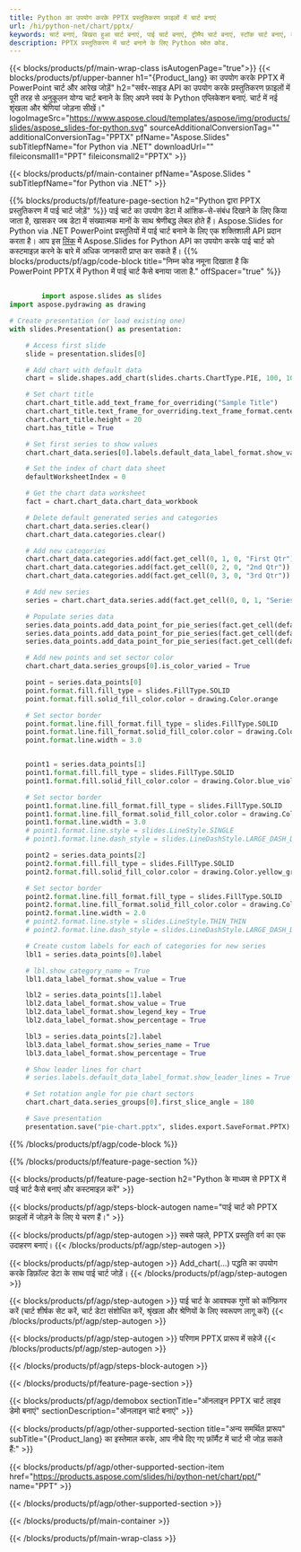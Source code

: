```yaml
---
title: Python का उपयोग करके PPTX प्रस्तुतिकरण फ़ाइलों में चार्ट बनाएं
url: /hi/python-net/chart/pptx/
keywords: चार्ट बनाएं, बिखरा हुआ चार्ट बनाएं, पाई चार्ट बनाएं, ट्रीमैप चार्ट बनाएं, स्टॉक चार्ट बनाएं, बॉक्स और व्हिस्कर चार्ट बनाएं, हिस्टोग्राम चार्ट बनाएं, फ़नल चार्ट बनाएं, सनबर्स्ट चार्ट, बहुश्रेणी चार्ट, पॉवरपॉइंट प्रस्तुति, {उत्पाद_लैंग}
description: PPTX प्रस्तुतिकरण में चार्ट बनाने के लिए Python स्रोत कोड.
---
```


{{< blocks/products/pf/main-wrap-class isAutogenPage="true">}}
{{< blocks/products/pf/upper-banner h1="{Product_lang} का उपयोग करके PPTX में PowerPoint चार्ट और आरेख जोड़ें" h2="सर्वर-साइड API का उपयोग करके प्रस्तुतिकरण फ़ाइलों में पूरी तरह से अनुकूलन योग्य चार्ट बनाने के लिए अपने स्वयं के Python एप्लिकेशन बनाएं. चार्ट में नई शृंखला और श्रेणियां जोड़ना सीखें।" logoImageSrc="https://www.aspose.cloud/templates/aspose/img/products/slides/aspose_slides-for-python.svg" sourceAdditionalConversionTag="" additionalConversionTag="PPTX" pfName="Aspose.Slides" subTitlepfName="for Python via .NET" downloadUrl="" fileiconsmall1="PPT" fileiconsmall2="PPTX" >}}

{{< blocks/products/pf/main-container pfName="Aspose.Slides " subTitlepfName="for Python via .NET" >}}

{{% blocks/products/pf/feature-page-section  h2="Python द्वारा PPTX प्रस्तुतिकरण में पाई चार्ट जोड़ें" %}}
पाई चार्ट का उपयोग डेटा में आंशिक-से-संबंध दिखाने के लिए किया जाता है, खासकर जब डेटा में संख्यात्मक मानों के साथ श्रेणीबद्ध लेबल होते हैं। Aspose.Slides for Python via .NET PowerPoint प्रस्तुतियों में पाई चार्ट बनाने के लिए एक शक्तिशाली API प्रदान करता है। आप इस [लिंक](https://docs.aspose.com/slides/python-net/pie-chart/) में Aspose.Slides for Python API का उपयोग करके पाई चार्ट को कस्टमाइज़ करने के बारे में अधिक जानकारी प्राप्त कर सकते हैं।
{{% blocks/products/pf/agp/code-block title="निम्न कोड नमूना दिखाता है कि PowerPoint PPTX में Python में पाई चार्ट कैसे बनाया जाता है." offSpacer="true" %}}

```py

        import aspose.slides as slides
import aspose.pydrawing as drawing

# Create presentation (or load existing one) 
with slides.Presentation() as presentation:

    # Access first slide
    slide = presentation.slides[0]

    # Add chart with default data
    chart = slide.shapes.add_chart(slides.charts.ChartType.PIE, 100, 100, 400, 400)

    # Set chart title
    chart.chart_title.add_text_frame_for_overriding("Sample Title")
    chart.chart_title.text_frame_for_overriding.text_frame_format.center_text = slides.NullableBool(True)
    chart.chart_title.height = 20
    chart.has_title = True

    # Set first series to show values
    chart.chart_data.series[0].labels.default_data_label_format.show_value = True

    # Set the index of chart data sheet
    defaultWorksheetIndex = 0

    # Get the chart data worksheet
    fact = chart.chart_data.chart_data_workbook

    # Delete default generated series and categories
    chart.chart_data.series.clear()
    chart.chart_data.categories.clear()

    # Add new categories
    chart.chart_data.categories.add(fact.get_cell(0, 1, 0, "First Qtr"))
    chart.chart_data.categories.add(fact.get_cell(0, 2, 0, "2nd Qtr"))
    chart.chart_data.categories.add(fact.get_cell(0, 3, 0, "3rd Qtr"))

    # Add new series
    series = chart.chart_data.series.add(fact.get_cell(0, 0, 1, "Series 1"), chart.type)

    # Populate series data
    series.data_points.add_data_point_for_pie_series(fact.get_cell(defaultWorksheetIndex, 1, 1, 20))
    series.data_points.add_data_point_for_pie_series(fact.get_cell(defaultWorksheetIndex, 2, 1, 50))
    series.data_points.add_data_point_for_pie_series(fact.get_cell(defaultWorksheetIndex, 3, 1, 30))

    # Add new points and set sector color
    chart.chart_data.series_groups[0].is_color_varied = True

    point = series.data_points[0]
    point.format.fill.fill_type = slides.FillType.SOLID
    point.format.fill.solid_fill_color.color = drawing.Color.orange

    # Set sector border
    point.format.line.fill_format.fill_type = slides.FillType.SOLID
    point.format.line.fill_format.solid_fill_color.color = drawing.Color.gray
    point.format.line.width = 3.0


    point1 = series.data_points[1]
    point1.format.fill.fill_type = slides.FillType.SOLID
    point1.format.fill.solid_fill_color.color = drawing.Color.blue_violet

    # Set sector border
    point1.format.line.fill_format.fill_type = slides.FillType.SOLID
    point1.format.line.fill_format.solid_fill_color.color = drawing.Color.blue
    point1.format.line.width = 3.0
    # point1.format.line.style = slides.LineStyle.SINGLE
    # point1.format.line.dash_style = slides.LineDashStyle.LARGE_DASH_DOT

    point2 = series.data_points[2]
    point2.format.fill.fill_type = slides.FillType.SOLID
    point2.format.fill.solid_fill_color.color = drawing.Color.yellow_green

    # Set sector border
    point2.format.line.fill_format.fill_type = slides.FillType.SOLID
    point2.format.line.fill_format.solid_fill_color.color = drawing.Color.red
    point2.format.line.width = 2.0
    # point2.format.line.style = slides.LineStyle.THIN_THIN
    # point2.format.line.dash_style = slides.LineDashStyle.LARGE_DASH_DOT_DOT

    # Create custom labels for each of categories for new series
    lbl1 = series.data_points[0].label

    # lbl.show_category_name = True
    lbl1.data_label_format.show_value = True

    lbl2 = series.data_points[1].label
    lbl2.data_label_format.show_value = True
    lbl2.data_label_format.show_legend_key = True
    lbl2.data_label_format.show_percentage = True

    lbl3 = series.data_points[2].label
    lbl3.data_label_format.show_series_name = True
    lbl3.data_label_format.show_percentage = True

    # Show leader lines for chart
    # series.labels.default_data_label_format.show_leader_lines = True

    # Set rotation angle for pie chart sectors
    chart.chart_data.series_groups[0].first_slice_angle = 180

    # Save presentation
    presentation.save("pie-chart.pptx", slides.export.SaveFormat.PPTX)

```

{{% /blocks/products/pf/agp/code-block %}}

{{% /blocks/products/pf/feature-page-section %}}

{{< blocks/products/pf/feature-page-section  h2="Python के माध्यम से PPTX में पाई चार्ट कैसे बनाएं और कस्टमाइज़ करें" >}}

{{< blocks/products/pf/agp/steps-block-autogen name="पाई चार्ट को PPTX फ़ाइलों में जोड़ने के लिए ये चरण हैं।" >}}

{{< blocks/products/pf/agp/step-autogen >}}
सबसे पहले, PPTX प्रस्तुति वर्ग का एक उदाहरण बनाएं।
{{< /blocks/products/pf/agp/step-autogen >}}

{{< blocks/products/pf/agp/step-autogen >}}
Add_chart(...) पद्धति का उपयोग करके डिफ़ॉल्ट डेटा के साथ पाई चार्ट जोड़ें।
{{< /blocks/products/pf/agp/step-autogen >}}

{{< blocks/products/pf/agp/step-autogen >}}
पाई चार्ट के आवश्यक गुणों को कॉन्फ़िगर करें (चार्ट शीर्षक सेट करें, चार्ट डेटा संशोधित करें, श्रृंखला और श्रेणियों के लिए स्वरूपण लागू करें)
{{< /blocks/products/pf/agp/step-autogen >}}

{{< blocks/products/pf/agp/step-autogen >}}
परिणाम PPTX प्रारूप में सहेजें
{{< /blocks/products/pf/agp/step-autogen >}}

{{< /blocks/products/pf/agp/steps-block-autogen >}}

{{< /blocks/products/pf/feature-page-section >}}

{{< blocks/products/pf/agp/demobox sectionTitle="ऑनलाइन PPTX चार्ट लाइव डेमो बनाएं" sectionDescription="ऑनलाइन चार्ट बनाएं" >}}

{{< blocks/products/pf/agp/other-supported-section title="अन्य समर्थित प्रारूप" subTitle="{Product_lang} का इस्तेमाल करके, आप नीचे दिए गए फ़ॉर्मैट में चार्ट भी जोड़ सकते हैं:" >}}

{{< blocks/products/pf/agp/other-supported-section-item href="https://products.aspose.com/slides/hi/python-net/chart/ppt/" name="PPT" >}}


{{< /blocks/products/pf/agp/other-supported-section >}}

{{< /blocks/products/pf/main-container >}}
    
{{< /blocks/products/pf/main-wrap-class >}}